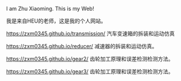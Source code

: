 I am Zhu Xiaoming. This is my Web! 

我是来自HEU的老师，这是我的个人网站。

https://zxm0345.github.io/transmission/ 汽车变速箱的拆装和运动仿真

https://zxm0345.github.io/reducer/ 减速器的拆装和运动仿真。

https://zxm0345.github.io/gear2/  齿轮加工原理和误差检测检测方法。

https://zxm0345.github.io/gear3/  齿轮加工原理和误差检测检测方法。
